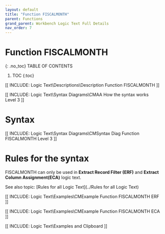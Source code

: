 ```yaml
---
layout: default
title: "Function FISCALMONTH"
parent: Functions
grand_parent: Workbench Logic Text Full Details
nav_order: 7
---
```

# Function FISCALMONTH
{: .no_toc}
TABLE OF CONTENTS 
1. TOC
{:toc}  

[[ INCLUDE: Logic Text\Descriptions\Description Function FISCALMONTH ]]

[[ INCLUDE: Logic Text\Syntax Diagrams\CMAA How the syntax works Level 3 ]]

# Syntax 

[[ INCLUDE: Logic Text\Syntax Diagrams\CMSyntax Diag Function FISCALMONTH Level 3 ]]

# Rules for the syntax 

FISCALMONTH can only be used in **Extract Record Filter (ERF)** and **Extract Column Assignment(ECA)** logic text.

See also topic: [Rules for all Logic Text](../Rules for all Logic Text) 

[[ INCLUDE: Logic Text\Examples\CMExample Function FISCALMONTH ERF ]]

[[ INCLUDE: Logic Text\Examples\CMExample Function FISCALMONTH ECA ]]

[[ INCLUDE: Logic Text\Examples and Clipboard ]]

